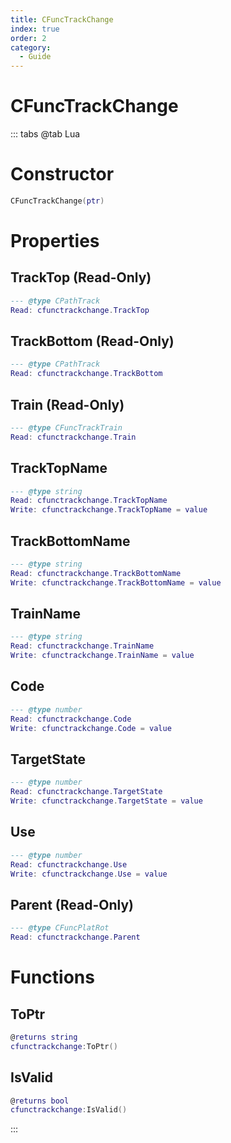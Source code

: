 ```yaml
---
title: CFuncTrackChange
index: true
order: 2
category:
  - Guide
---
```


# CFuncTrackChange

::: tabs
@tab Lua
# Constructor
```lua
CFuncTrackChange(ptr)
```
# Properties
## TrackTop (Read-Only)
```lua
--- @type CPathTrack
Read: cfunctrackchange.TrackTop
```
## TrackBottom (Read-Only)
```lua
--- @type CPathTrack
Read: cfunctrackchange.TrackBottom
```
## Train (Read-Only)
```lua
--- @type CFuncTrackTrain
Read: cfunctrackchange.Train
```
## TrackTopName 
```lua
--- @type string
Read: cfunctrackchange.TrackTopName
Write: cfunctrackchange.TrackTopName = value
```
## TrackBottomName 
```lua
--- @type string
Read: cfunctrackchange.TrackBottomName
Write: cfunctrackchange.TrackBottomName = value
```
## TrainName 
```lua
--- @type string
Read: cfunctrackchange.TrainName
Write: cfunctrackchange.TrainName = value
```
## Code 
```lua
--- @type number
Read: cfunctrackchange.Code
Write: cfunctrackchange.Code = value
```
## TargetState 
```lua
--- @type number
Read: cfunctrackchange.TargetState
Write: cfunctrackchange.TargetState = value
```
## Use 
```lua
--- @type number
Read: cfunctrackchange.Use
Write: cfunctrackchange.Use = value
```
## Parent (Read-Only)
```lua
--- @type CFuncPlatRot
Read: cfunctrackchange.Parent
```
# Functions
## ToPtr
```lua
@returns string
cfunctrackchange:ToPtr()
```
## IsValid
```lua
@returns bool
cfunctrackchange:IsValid()
```

:::